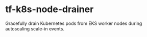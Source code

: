 # tf-k8s-node-drainer
Gracefully drain Kubernetes pods from EKS worker nodes during autoscaling scale-in events.
